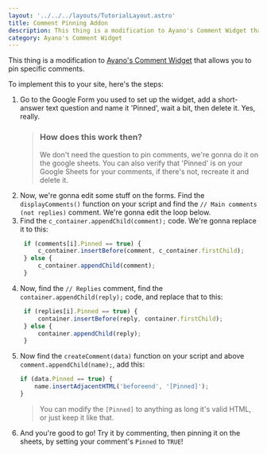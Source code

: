 ```yaml
---
layout: '../../../layouts/TutorialLayout.astro'
title: Comment Pinning Addon
description: This thing is a modification to Ayano's Comment Widget that allows you to pin specific comments.
category: Ayano's Comment Widget
---
```


This thing is a modification to
[Ayano's Comment Widget](https://virtualobserver.moe/ayano/comment-widget) that allows you to pin specific comments.

To implement this to your site, here's the steps:

1. Go to the Google Form you used to set up the widget, add a short-answer text question
   and name it 'Pinned', wait a bit, then delete it. Yes, really.
    > ### How does this work then?
    > We don't need the question to pin comments, we're gonna do it on the google
        sheets.
    > You can also verify that 'Pinned' is on your Google Sheets for your comments,
        if there's not, recreate it and delete it.
2. Now, we're gonna edit some stuff on the forms. Find the `displayComments()` function
   on your script and find the `// Main comments (not replies)` comment. We're gonna edit the loop below.
3. Find the `c_container.appendChild(comment);` code. We're gonna replace it to this:
   ```javascript title="comment-widget.js"
    if (comments[i].Pinned == true) {
        c_container.insertBefore(comment, c_container.firstChild);
    } else {
        c_container.appendChild(comment);
    }
    ```
4. Now, find the `// Replies` comment, find the `container.appendChild(reply);` code, and replace that to this:
   ```javascript title="comment-widget.js"
    if (replies[i].Pinned == true) {
        container.insertBefore(reply, container.firstChild);
    } else {
        container.appendChild(reply);
    }
    ```
5. Now find the `createComment(data)` function on your script and above `comment.appendChild(name);`, add this:
    ```javascript title="comment-widget.js"
    if (data.Pinned == true) {
        name.insertAdjacentHTML('beforeend', '[Pinned]');
    }
    ```
    > You can modify the `[Pinned]` to anything as long it's valid HTML, or just keep it like that.
6. And you're good to go! Try it by commenting, then pinning it on the sheets, by setting your comment's `Pinned` to `TRUE`!